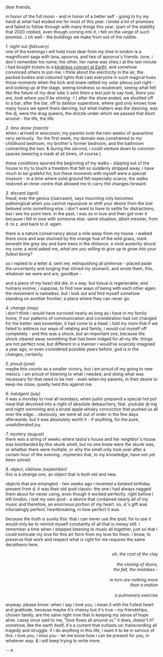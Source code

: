 dear friends,

in honor of the full moon - and in honor of a better self - going to try my hand at what had eluded me for most of this year. i broke a lot of promises and failed to follow through with many things this year. (part of the stability that 2020 robbed, even though coming into it, i felt on the verge of such promise...) oh well - the buildings we make from out of the rubble.

_1\. night out (february)_<br>one of the evenings i will hold most dear from my time in london is a magnificent saga with lana, apoorva, and two of apoorva's friends. (one, i don't remember his name; the other, her name was shea.) at the last minute i had bought tickets to a [kindness concert at EartH](http://youtu.be/evudz3nwikk?c=34ebca37-bdf5-43c1-977c-a4799b77fb19), and somehow convinced others to join me. i think about the electricity in the air, the packed bodies and coloured lights that cast everyone in such magical hues. those moments when the kick and snare rattled my solar plexus just right - and looking up at the stage, seeing kindness so exuberant, seeing what felt like the future of my dear luke (i sent them a text just to say _look, there you are, look where you'll be shining -!_ ) after the show ended, we shuttled off to a bar; after the bar, off to dalston superstore, where god only knows how many hours we spent there dancing, but what matters was the dancing, was the dj, were the drag queens, the drizzle under which we passed that blunt around - the life, the life.

_2\. time alone (march)_<br>when i arrived in wisconsin, my parents took the two-weeks of quarantine very seriously.  for the first week, my domain was constrained to my childhood bedroom, my brother's former bedroom, and the bathroom connecting the two. & during the second, i could venture down to common spaces (wearing a mask at all times, of course.)

these conditions spurred the beginning of my walks - slipping out of the house to try to touch a freedom that felt so suddenly stripped away. i have much to be grateful for, but these moments with myself were a special treasure - in a time where solid ground felt especially scarce, the walks restored an inner centre that allowed me to carry the changes forward.

_3\. discard (april)_<br>freud, ever the genius (/sarcasm), says mourning only becomes pathological when you cannot repurpose or shift your desire from the lost beloved onto something else. i don't want to have to settle for distractions; but i see his point here. in the past, i was so in love and then got over it because i fell in love with someone else. same situation, albeit messier, from d. to z. and back to d. again.

there is a nature conservancy about a mile away from my house. i walked there once and was stunned by the orange hue of the wild grass, stark beneath the grey sky and bare trees in the distance. a vivid austerity struck my core; a wind asked me, _what are you willing to give up to grow into your fullest being?_

so i replied to a letter d. sent me, relinquishing all pretense - placed aside the uncertainty and longing that stirred my stomach, and wrote them, this, whatever we were and are, goodbye -

and a piece of my heart did die, in a way. but tissue is regenerable; and humans evolve, i suppose, to find new ways of being with each other again. the movement is nameless. but i look out and find myself somehow standing on another frontier; a place where they can never go.

_4\. change (may)_<br>i don't think i would have survived nearly as long as i have in my family home, if our patterns of communication and consideration had not changed for the better. last november, it had come to a head: i told my mom that if we failed to address our ways of relating and family, i would cut myself off completely - and this was a shock, but an important one, because the shock cleared away something that had been lodged for all my life. things are not perfect now, but different in a manner i would've scarcely imagined a year ago, or even considered possible years before. god is in the changes, certainly.

_5\. proud (june)_<br>maybe this counts as a smaller victory, but i am proud of my going to new mexico. i am proud of listening to what i needed, and doing what was necessary for that need to be met - even when my parents, in their desire to keep me close, quietly held this against me.

_6\. indulgent (july)_<br>it was a monday to rival all mondays, when justin prepared a special hot pot meal that devolved into a night of absolute debauchery, feat. youtube dj-ing and night swimming and a brutal apple whisky concoction that pushed us all over the edge... obviously, we were all out of order in the few days afterwards. but it was absolutely worth it - if anything, for the pure, unadulterated joy.

_7\. mystery (august)_<br>there was a string of weeks where tasha's house and her neighbor's house was bombarded by this skunk smell, but no one knew were the skunk was, or whether there were multiple, or why the smell only took over after a certain hour of the evening...mysteries that, to my knowledge, have not yet been solved.

_8\. object, old/new (september)_<br>this is a strange one, an object that is both old and new.

objects that are entangled - two weeks ago i received a belated birthday present from d. it was their old ipod classic: the one i had always nagged them about for never using, even though it worked perfectly. right before i left london, i lost my own ipod - a device that contained nearly all of my music and therefore, an enormous portion of my heart. so, d.'s gift was infuriatingly perfect. heartbreaking, in how perfect it was.

because the truth is surely this: that i can never use the ipod, for to use it would only be to remind myself constantly of all that is messy still. i remember a time when i stopped listening to music all together, just so that i could extricate my love for this art form from my love for them. i know, to preserve that work and respect what is right for me requires the same decathexis here.

<p align="right" style="font-style: italic;">
oh, the cost of the clay<br><br>
the closing of doors,<br>the fall, the mistakes -<br><br>
in turn are nothing more <br> than a motion<br><br>
a pulmonary exercise
</p>

anyway. please know: when i say i love you, i mean it with the fullest heart and gratitude, because maybe it's cheesy but it's true - my friendships, chosen family, are the salve right now that is keeping my sense of hope alive. casey once said to me, "love flows all around us." it does, doesn't it? somehow, like the earth itself, it's a current that outlasts us: transcending all tragedy and struggle. if i do anything in this life, i want it to be in service of this. i love you, i miss you - let me know how i can be present for you, in whatever way. & i will keep trying to write more.

-- e